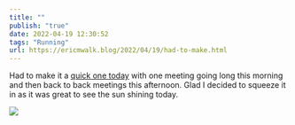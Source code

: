 ```yaml
---
title: ""
publish: "true"
date: 2022-04-19 12:30:52
tags: "Running"
url: https://ericmwalk.blog/2022/04/19/had-to-make.html
---
```


Had to make it a [quick one today](http://www.strava.com/activities/7007569133) with one meeting going long this morning and then back to back meetings this afternoon. Glad I decided to squeeze it in as it was great to see the sun shining today.


![](https://ericmwalk.blog/uploads/2022/f16d19e24f.jpg)